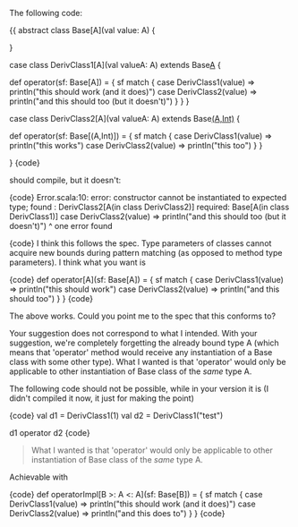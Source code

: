 The following code:

{{ 
abstract class Base[A](val value: A) {

}

case class DerivClass1[A](val valueA: A) extends Base[A](valueA) {
  
  def operator(sf: Base[A])  = {
    sf match {
      case DerivClass1(value) => println("this should work (and it does)") 
      case DerivClass2(value) => println("and this should too (but it doesn't)")
    }
  }
}

case class DerivClass2[A](val valueA: A) extends Base[(A,Int)]((valueA,1)) {
  
  def operator(sf: Base[(A,Int)])  = {
    sf match {
      case DerivClass1(value) => println("this works") 
      case DerivClass2(value) => println("this too")
    }
  }
  
}
{code}

should compile, but it doesn't: 

{code}
Error.scala:10: error: constructor cannot be instantiated to expected type;
 found   : DerivClass2[A(in class DerivClass2)]
 required: Base[A(in class DerivClass1)]
      case DerivClass2(value) => println("and this should too (but it doesn't)")
           ^
one error found

{code}
I think this follows the spec. Type parameters of classes cannot acquire new bounds during pattern matching (as opposed to method type parameters). I think what you want is

{code}
def operator[A](sf: Base[A])  = {
  sf match {
    case DerivClass1(value) => println("this should work") 
    case DerivClass2(value) => println("and this should too")
  }
}
{code}

The above works.
Could you point me to the spec that this conforms to?

Your suggestion does not correspond to what I intended. With your suggestion, we're completely forgetting the already bound type A (which means that 'operator' method would receive any instantiation of a Base class with some other type). What I wanted is that 'operator' would only be applicable to other instantiation of Base class of the _same_ type A.

The following code should not be possible, while in your version it is (I didn't compiled it now, it just for making the point)

{code}
val d1 = DerivClass1(1)
val d2 = DerivClass1("test")

d1 operator d2
{code}
> What I wanted is that 'operator' would only be applicable to other instantiation of Base class of the _same_ type A. 

Achievable with

{code}
  def operatorImpl[B >: A <: A](sf: Base[B])  = {
    sf match {
      case DerivClass1(value) => println("this should work (and it does)")
      case DerivClass2(value) => println("and this does to")
    }
  }
{code}
